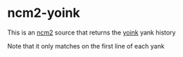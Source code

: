 
# ncm2-yoink

This is an [ncm2](https://github.com/ncm2/ncm2) source that returns the [yoink](https://github.com/svermeulen/vim-yoink) yank history

Note that it only matches on the first line of each yank

